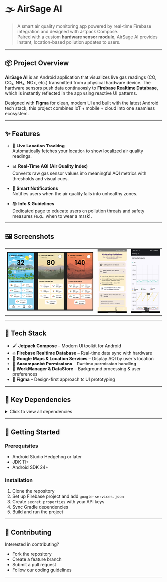 # 🌫️ AirSage AI

> A smart air quality monitoring app powered by real-time Firebase integration and designed with Jetpack Compose.  
> Paired with a custom **hardware sensor module**, AirSage AI provides instant, location-based pollution updates to users.

---

## 📦 Project Overview

**AirSage AI** is an Android application that visualizes live gas readings (CO, CO₂, NH₃, NOx, etc.) transmitted from a physical hardware device. The hardware sensors push data continuously to **Firebase Realtime Database**, which is instantly reflected in the app using reactive UI patterns.

Designed with **Figma** for clean, modern UI and built with the latest Android tech stack, this project combines IoT + mobile + cloud into one seamless ecosystem.

---

## ✨ Features

- 📍 **Live Location Tracking**  
  Automatically fetches your location to show localized air quality readings.

- 📊 **Real-Time AQI (Air Quality Index)**  
  Converts raw gas sensor values into meaningful AQI metrics with thresholds and visual cues.

- 🔔 **Smart Notifications**  
  Notifies users when the air quality falls into unhealthy zones.

- 📚 **Info & Guidelines**  
  Dedicated page to educate users on pollution threats and safety measures (e.g., when to wear a mask).

---

## 🖼️ Screenshots

<table>
  <tr>
    <td align="center"><img src="assets/screenshot1.png" width="600" alt="Main Dashboard"/></td>
    <td align="center"><img src="assets/screenshot2.jpg" width="200" alt="Location Details"/></td>
    <td align="center"><img src="assets/screenshot3.jpeg" width="200" alt="Air Quality Insights"/></td>
  </tr>
</table>

---

## 🧱 Tech Stack

- 🖌️ **Jetpack Compose** – Modern UI toolkit for Android
- 🔥 **Firebase Realtime Database** – Real-time data sync with hardware
- 📍 **Google Maps & Location Services** – Display AQI by user's location
- 🔔 **Accompanist Permissions** – Runtime permission handling
- 🧠 **WorkManager & DataStore** – Background processing & user preferences
- 🎨 **Figma** – Design-first approach to UI prototyping

---

## 🧩 Key Dependencies

<details>
<summary>Click to view all dependencies</summary>

```kotlin
// Navigation
implementation("androidx.navigation:navigation-compose:2.9.0")

// DataStore
implementation("androidx.datastore:datastore-preferences:1.1.4")

// Background tasks
implementation("androidx.work:work-runtime-ktx:2.10.1")

// Maps & location
implementation("com.google.android.gms:play-services-location:21.3.0")

// Compose runtime
implementation("androidx.lifecycle:lifecycle-runtime-compose:2.8.7")

// Permissions
implementation("com.google.accompanist:accompanist-permissions:0.34.0")

// Firebase Realtime Database
implementation(libs.firebase.database)

// Dependency Injection
implementation("com.google.dagger:hilt-android:2.56.1")

// Networking
implementation("com.squareup.retrofit2:retrofit:2.11.0")
implementation("com.squareup.retrofit2:converter-gson:2.11.0")

// Jetpack Compose UI
implementation(libs.androidx.material3)
```
</details>

---

## 🚀 Getting Started

### Prerequisites
- Android Studio Hedgehog or later
- JDK 11+
- Android SDK 24+

### Installation
1. Clone the repository
2. Set up Firebase project and add `google-services.json`
3. Create `secret.properties` with your API keys
4. Sync Gradle dependencies
5. Build and run the project
---

## 🤝 Contributing

Interested in contributing?
- Fork the repository
- Create a feature branch
- Submit a pull request
- Follow our coding guidelines

---
